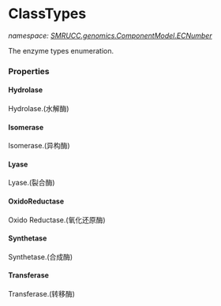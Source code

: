 ﻿# ClassTypes
_namespace: [SMRUCC.genomics.ComponentModel.ECNumber](./index.md)_

The enzyme types enumeration.




### Properties

#### Hydrolase
Hydrolase.(水解酶)
#### Isomerase
Isomerase.(异构酶)
#### Lyase
Lyase.(裂合酶)
#### OxidoReductase
Oxido Reductase.(氧化还原酶)
#### Synthetase
Synthetase.(合成酶)
#### Transferase
Transferase.(转移酶)
